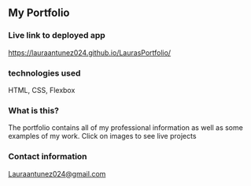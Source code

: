 ## My Portfolio



### Live link to deployed app

https://lauraantunez024.github.io/LaurasPortfolio/

### technologies used

HTML, CSS, Flexbox


### What is this?
The portfolio contains all of my professional information as well as some examples of my work. Click on images to see live projects





### Contact information

Lauraantunez024@gmail.com


